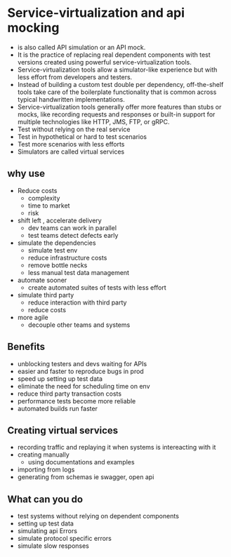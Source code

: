 # Service-virtualization and api mocking

- is also called API simulation or an API mock.
- It is the practice of replacing real dependent components with test versions created using powerful service-virtualization tools.
- Service-virtualization tools allow a simulator-like experience but with less effort from developers and testers.
- Instead of building a custom test double per dependency, off-the-shelf tools take care of the boilerplate functionality that is common across typical handwritten implementations.
- Service-virtualization tools generally offer more features than stubs or mocks, like recording requests and responses or built-in support for multiple technologies like HTTP, JMS, FTP, or gRPC.
- Test without relying on the real service
- Test in hypothetical or hard to test scenarios
- Test more scenarios with less efforts
- Simulators are called virtual services

## why use

- Reduce costs
  - complexity
  - time to market
  - risk
- shift left , accelerate delivery
  - dev teams can work in parallel
  - test teams detect defects early
- simulate the dependencies
  - simulate test env
  - reduce infrastructure costs
  - remove bottle necks
  - less manual test data management
- automate sooner
  - create automated suites of tests with less effort
- simulate third party
  - reduce interaction with third party
  - reduce costs
- more agile
  - decouple other teams and systems  

## Benefits

- unblocking testers and devs waiting for APIs
- easier and faster to reproduce bugs in prod
- speed up setting up test data
- eliminate the need for scheduling time on env
- reduce third party transaction costs
- performance tests become more reliable
- automated builds run faster

## Creating virtual services

- recording traffic and replaying it when systems is intereacting with it
- creating manually
  - using documentations and examples
- importing from logs
- generating from schemas ie swagger, open api

## What can you do

- test systems without relying on dependent components
- setting up test data
- simulating api Errors
- simulate protocol specific errors
- simulate slow responses 
